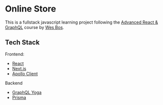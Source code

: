 # Online Store

This is a fullstack javascript learning project following the [Advanced React & GraphQL](https://AdvancedReact.com) course by [Wes Bos](https://WesBos.com/).

## Tech Stack

Frontend:
* [React](https://github.com/facebook/react)
* [Next.js](https://github.com/zeit/next.js)
* [Apollo Client](https://github.com/apollographql/apollo-client)

Backend
* [GraphQL Yoga](https://github.com/prisma/graphql-yoga)
* [Prisma](https://github.com/prisma/prisma)




